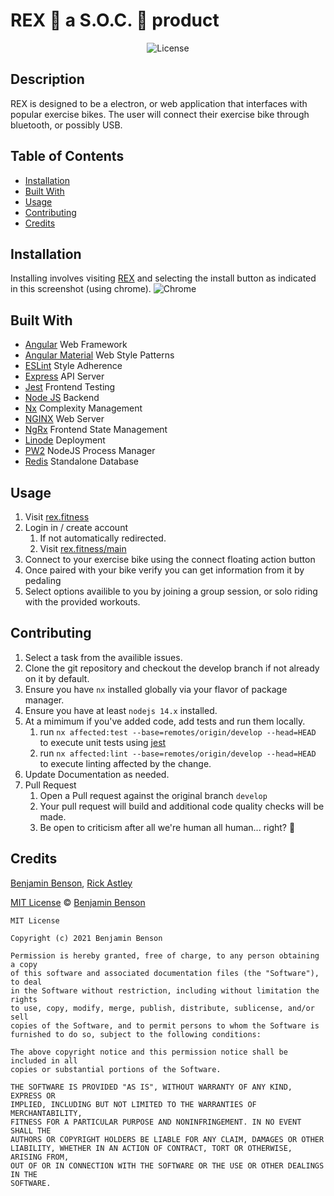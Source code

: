 # REX 🦖 a S.O.C. 🧦 product

<p align="center">
	<img src="https://img.shields.io/badge/license-MIT-blue.svg" alt="License">
</p>

## Description

REX is designed to be a electron, or web application that interfaces with popular exercise bikes.
The user will connect their exercise bike through bluetooth, or possibly USB.

## Table of Contents

-   [Installation](#installation)
-   [Built With](#built-with)
-   [Usage](#usage)
-   [Contributing](#contributing)
-   [Credits](#credits)

## Installation

Installing involves visiting [REX](https://rex.fitness/) and selecting the install button as indicated in this screenshot (using chrome).
![Chrome](https://user-images.githubusercontent.com/10961012/124973075-eeadca00-dfdf-11eb-9c40-44fcadf219ce.png)

## Built With

-   [Angular](https://angular.io/) Web Framework
-   [Angular Material](https://material.angular.io) Web Style Patterns
-   [ESLint](https://eslint.org) Style Adherence
-   [Express](https://expressjs.com) API Server
-   [Jest](https://jestjs.io) Frontend Testing
-   [Node JS](https://nodejs.org/en/) Backend
-   [Nx](https://nx.dev) Complexity Management
-   [NGINX](https://www.nginx.com/) Web Server
-   [NgRx](https://ngrx.io/) Frontend State Management
-   [Linode](https://linode.com) Deployment
-   [PW2](https://pm2.keymetrics.io/) NodeJS Process Manager
-   [Redis](https://redislabs.com/) Standalone Database

## Usage

1.  Visit [rex.fitness](https://rex.fitness)
2.  Login in / create account
    1.  If not automatically redirected.
    2.  Visit [rex.fitness/main](https://rex.fitness/main)
3.  Connect to your exercise bike using the connect floating action button
4.  Once paired with your bike verify you can get information from it by pedaling
5.  Select options availible to you by joining a group session, or solo riding with the provided workouts.

## Contributing

1. Select a task from the availible issues.
2. Clone the git repository and checkout the develop branch if not already on it by default.
3. Ensure you have `nx` installed globally via your flavor of package manager.
4. Ensure you have at least `nodejs 14.x` installed.
5. At a mimimum if you've added code, add tests and run them locally.
    1. run `nx affected:test --base=remotes/origin/develop --head=HEAD` to execute unit tests using [jest](https://jestjs.io)
    2. run `nx affected:lint --base=remotes/origin/develop --head=HEAD` to execute linting affected by the change.
6. Update Documentation as needed.
7. Pull Request
    1. Open a Pull request against the original branch `develop`
    2. Your pull request will build and additional code quality checks will be made.
    3. Be open to criticism after all we're human all human... right? 🤖

## Credits

[Benjamin Benson](https://github.com/BensonBen), 
[Rick Astley](https://www.youtube.com/watch?v=dQw4w9WgXcQ)

[MIT License](https://opensource.org/licenses/MIT) © [Benjamin Benson](https://github.com/BensonBen)

```
MIT License

Copyright (c) 2021 Benjamin Benson

Permission is hereby granted, free of charge, to any person obtaining a copy
of this software and associated documentation files (the "Software"), to deal
in the Software without restriction, including without limitation the rights
to use, copy, modify, merge, publish, distribute, sublicense, and/or sell
copies of the Software, and to permit persons to whom the Software is
furnished to do so, subject to the following conditions:

The above copyright notice and this permission notice shall be included in all
copies or substantial portions of the Software.

THE SOFTWARE IS PROVIDED "AS IS", WITHOUT WARRANTY OF ANY KIND, EXPRESS OR
IMPLIED, INCLUDING BUT NOT LIMITED TO THE WARRANTIES OF MERCHANTABILITY,
FITNESS FOR A PARTICULAR PURPOSE AND NONINFRINGEMENT. IN NO EVENT SHALL THE
AUTHORS OR COPYRIGHT HOLDERS BE LIABLE FOR ANY CLAIM, DAMAGES OR OTHER
LIABILITY, WHETHER IN AN ACTION OF CONTRACT, TORT OR OTHERWISE, ARISING FROM,
OUT OF OR IN CONNECTION WITH THE SOFTWARE OR THE USE OR OTHER DEALINGS IN THE
SOFTWARE.

```
